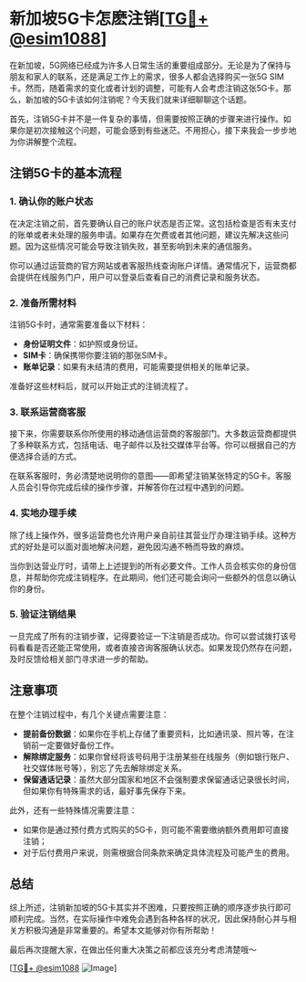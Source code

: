 # 新加坡5G卡怎麽注销[[TG💪+ @esim1088](https://t.me/s/esim1088)]

在新加坡，5G网络已经成为许多人日常生活的重要组成部分。无论是为了保持与朋友和家人的联系，还是满足工作上的需求，很多人都会选择购买一张5G SIM卡。然而，随着需求的变化或者计划的调整，可能有人会考虑注销这张5G卡。那么，新加坡的5G卡该如何注销呢？今天我们就来详细聊聊这个话题。

首先，注销5G卡并不是一件复杂的事情，但需要按照正确的步骤来进行操作。如果你是初次接触这个问题，可能会感到有些迷茫。不用担心，接下来我会一步步地为你讲解整个流程。

## 注销5G卡的基本流程

### 1. 确认你的账户状态

在决定注销之前，首先要确认自己的账户状态是否正常。这包括检查是否有未支付的账单或者未处理的服务申请。如果存在欠费或者其他问题，建议先解决这些问题。因为这些情况可能会导致注销失败，甚至影响到未来的通信服务。

你可以通过运营商的官方网站或者客服热线查询账户详情。通常情况下，运营商都会提供在线服务门户，用户可以登录后查看自己的消费记录和服务状态。

### 2. 准备所需材料

注销5G卡时，通常需要准备以下材料：

- **身份证明文件**：如护照或身份证。
- **SIM卡**：确保携带你要注销的那张SIM卡。
- **账单记录**：如果有未结清的费用，可能需要提供相关的账单记录。

准备好这些材料后，就可以开始正式的注销流程了。

### 3. 联系运营商客服

接下来，你需要联系你所使用的移动通信运营商的客服部门。大多数运营商都提供了多种联系方式，包括电话、电子邮件以及社交媒体平台等。你可以根据自己的方便选择合适的方式。

在联系客服时，务必清楚地说明你的意图——即希望注销某张特定的5G卡。客服人员会引导你完成后续的操作步骤，并解答你在过程中遇到的问题。

### 4. 实地办理手续

除了线上操作外，很多运营商也允许用户亲自前往其营业厅办理注销手续。这种方式的好处是可以面对面地解决问题，避免因沟通不畅而导致的麻烦。

当你到达营业厅时，请带上上述提到的所有必要文件。工作人员会核实你的身份信息，并帮助你完成注销程序。在此期间，他们还可能会询问一些额外的信息以确认你的身份。

### 5. 验证注销结果

一旦完成了所有的注销步骤，记得要验证一下注销是否成功。你可以尝试拨打该号码看看是否还能正常使用，或者直接咨询客服确认状态。如果发现仍然存在问题，及时反馈给相关部门寻求进一步的帮助。

## 注意事项

在整个注销过程中，有几个关键点需要注意：

- **提前备份数据**：如果你在手机上存储了重要资料，比如通讯录、照片等，在注销前一定要做好备份工作。
- **解除绑定服务**：如果你曾经将该号码用于注册某些在线服务（例如银行账户、社交媒体账号等），别忘了先去解除绑定关系。
- **保留通话记录**：虽然大部分国家和地区不会强制要求保留通话记录很长时间，但如果你有特殊需求的话，最好事先保存下来。

此外，还有一些特殊情况需要注意：

- 如果你是通过预付费方式购买的5G卡，则可能不需要缴纳额外费用即可直接注销；
- 对于后付费用户来说，则需根据合同条款来确定具体流程及可能产生的费用。

## 总结

综上所述，注销新加坡的5G卡其实并不困难，只要按照正确的顺序逐步执行即可顺利完成。当然，在实际操作中难免会遇到各种各样的状况，因此保持耐心并与相关方积极沟通是非常重要的。希望本文能够对你有所帮助！

最后再次提醒大家，在做出任何重大决策之前都应该充分考虑清楚哦～

[[TG💪+ @esim1088](https://t.me/s/esim1088) ![Image](https://i.postimg.cc/4NQfJmqS/Snipaste-2025-05-13-00-14-12.png)]